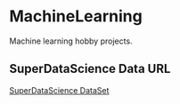 # MachineLearning
Machine learning hobby projects.

## SuperDataScience Data URL
[SuperDataScience DataSet](https://www.superdatascience.com/machine-learning/)
